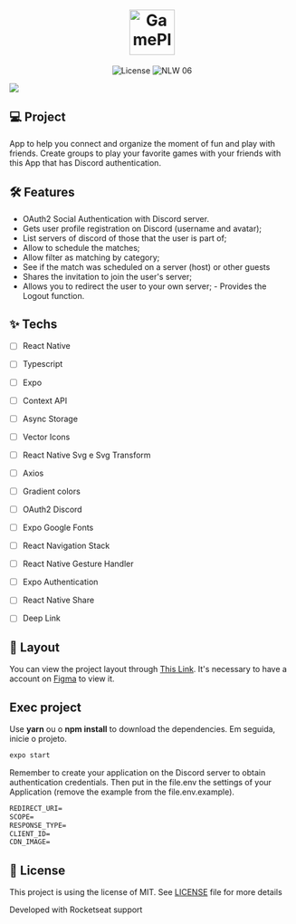 
<h1 align="center">
  <img alt="GamePlay" height="80" title="Plant Manager" src="https://github.com/rocketseat-education/nlw-06-react-native/blob/master/.github/logo.png?raw=true" />
</h1>

<p align="center">
  <img alt="License" src="https://img.shields.io/static/v1?label=license&message=MIT&color=E51C44&labelColor=0A1033">

 <img src="https://camo.githubusercontent.com/5ee65be737a44f066072a8fe6297206e90c2553c639203fa0fee1b0811fcd253/68747470733a2f2f696d672e736869656c64732e696f2f7374617469632f76313f6c6162656c3d4e4c57266d6573736167653d303626636f6c6f723d453531433434266c6162656c436f6c6f723d304131303333" alt="NLW 06" />
</p>


<img src="https://github.com/rocketseat-education/nlw-06-react-native/blob/master/.github/cover.png?raw=true" />


## 💻 Project
App to help you connect and organize the moment of fun and play with friends. Create groups to play your favorite games with your friends with this App that has Discord authentication.


## :hammer_and_wrench: Features 

- OAuth2 Social Authentication with Discord server. 
- Gets user profile registration on Discord (username and avatar); 
- List servers of discord of those that the user is part of; 
- Allow to schedule the matches; 
- Allow filter as matching by category; 
- See if the match was scheduled on a server (host) or other guests
- Shares the invitation to join the user's server; 
- Allows you to redirect the user to your own server; - Provides the Logout function.

## ✨ Techs

-   [ ] React Native
-   [ ] Typescript
-   [ ] Expo
-   [ ] Context API
-   [ ] Async Storage
-   [ ] Vector Icons
-   [ ] React Native Svg e Svg Transform
-   [ ] Axios
-   [ ] Gradient colors
-   [ ] OAuth2 Discord 
-   [ ] Expo Google Fonts
-   [ ] React Navigation Stack
-   [ ] React Native Gesture Handler
-   [ ] Expo Authentication
-   [ ] React Native Share
-   [ ] Deep Link


## 🔖 Layout

You can view the project layout through [This Link](https://www.figma.com/community/file/991338130828322960). It's necessary to have a account on [Figma](http://figma.com/) to view it.


## Exec project

Use **yarn** ou o **npm install** to download the dependencies.
Em seguida, inicie o projeto.

```cl
expo start
```

Remember to create your application on the Discord server to obtain authentication credentials. Then put in the file.env the settings of your Application (remove the example from the file.env.example).
 
 ```cl
REDIRECT_URI=
SCOPE=
RESPONSE_TYPE=
CLIENT_ID=
CDN_IMAGE=
```


## 📄 License

This project is using the license of MIT. See [LICENSE](LICENSE.md) file for more details

Developed with Rocketseat support

<br />
